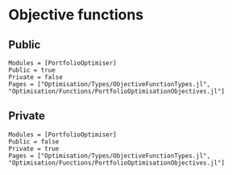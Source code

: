 # Objective functions

## Public

```@autodocs
Modules = [PortfolioOptimiser]
Public = true
Private = false
Pages = ["Optimisation/Types/ObjectiveFunctionTypes.jl",
"Optimisation/Functions/PortfolioOptimisationObjectives.jl"]
```

## Private

```@autodocs
Modules = [PortfolioOptimiser]
Public = false
Private = true
Pages = ["Optimisation/Types/ObjectiveFunctionTypes.jl",
"Optimisation/Functions/PortfolioOptimisationObjectives.jl"]
```
